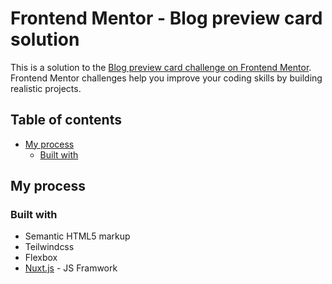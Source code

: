 # Frontend Mentor - Blog preview card solution

This is a solution to the [Blog preview card challenge on Frontend Mentor](https://www.frontendmentor.io/challenges/blog-preview-card-ckPaj01IcS). Frontend Mentor challenges help you improve your coding skills by building realistic projects.

## Table of contents

- [My process](#my-process)
  - [Built with](#built-with)

## My process

### Built with

- Semantic HTML5 markup
- Teilwindcss
- Flexbox
- [Nuxt.js](https://nuxt.com/) - JS Framwork
